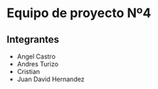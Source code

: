 # Equipo de proyecto Nº4


## Integrantes

- Angel Castro
- Andres Turizo
- Cristian
- Juan David Hernandez
